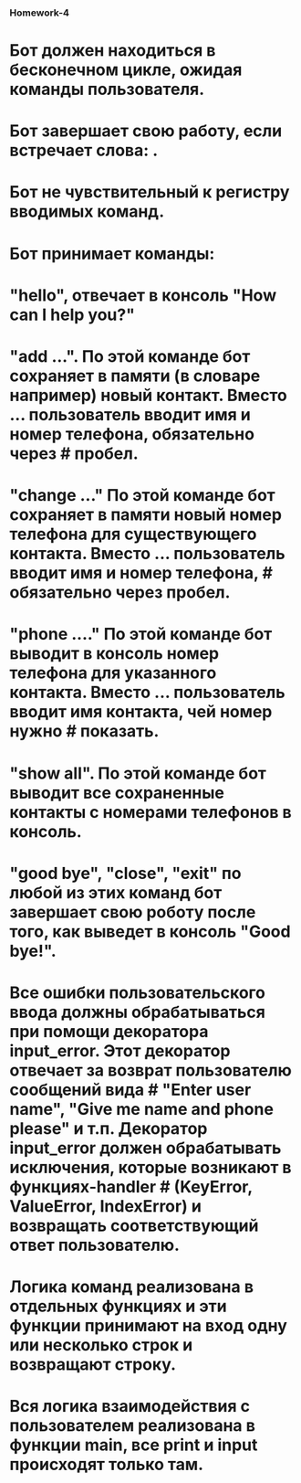### Homework-4
# Бот должен находиться в бесконечном цикле, ожидая команды пользователя.
# Бот завершает свою работу, если встречает слова: .
# Бот не чувствительный к регистру вводимых команд.
# Бот принимает команды:
# "hello", отвечает в консоль "How can I help you?"
# "add ...". По этой команде бот сохраняет в памяти (в словаре например) новый контакт. Вместо ... пользователь вводит имя и номер телефона, обязательно через # пробел.
# "change ..." По этой команде бот сохраняет в памяти новый номер телефона для существующего контакта. Вместо ... пользователь вводит имя и номер телефона, # обязательно через пробел.
# "phone ...." По этой команде бот выводит в консоль номер телефона для указанного контакта. Вместо ... пользователь вводит имя контакта, чей номер нужно # показать.
# "show all". По этой команде бот выводит все сохраненные контакты с номерами телефонов в консоль.
# "good bye", "close", "exit" по любой из этих команд бот завершает свою роботу после того, как выведет в консоль "Good bye!".
# Все ошибки пользовательского ввода должны обрабатываться при помощи декоратора input_error. Этот декоратор отвечает за возврат пользователю сообщений вида # "Enter user name", "Give me name and phone please" и т.п. Декоратор input_error должен обрабатывать исключения, которые возникают в функциях-handler # (KeyError, ValueError, IndexError) и возвращать соответствующий ответ пользователю.
# Логика команд реализована в отдельных функциях и эти функции принимают на вход одну или несколько строк и возвращают строку.
# Вся логика взаимодействия с пользователем реализована в функции main, все print и input происходят только там.
